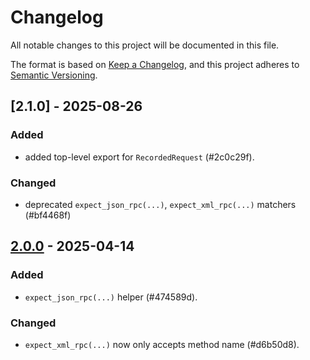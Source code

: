 # Changelog

All notable changes to this project will be documented in this file.

The format is based on [Keep a Changelog](https://keepachangelog.com/en/1.1.0/),
and this project adheres to [Semantic Versioning](https://semver.org/spec/v2.0.0.html).

## [2.1.0] - 2025-08-26

### Added

- added top-level export for `RecordedRequest` (#2c0c29f).

### Changed

- deprecated `expect_json_rpc(...)`, `expect_xml_rpc(...)` matchers (#bf4468f)

## [2.0.0] - 2025-04-14

### Added

- `expect_json_rpc(...)` helper (#474589d).

### Changed

- `expect_xml_rpc(...)` now only accepts method name (#d6b50d8).

[2.0.0]: https://github.com/sipgate/http-request-recorder/releases/tag/v2.0.0

